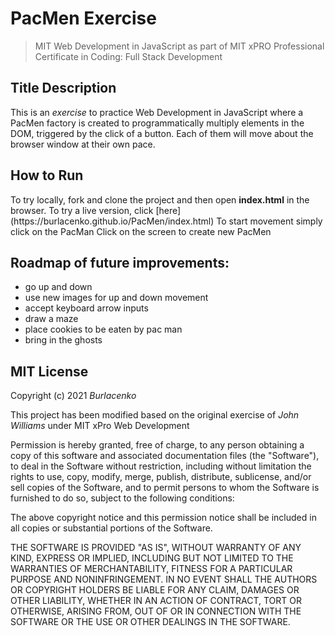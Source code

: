 # PacMen Exercise
>MIT Web Development in JavaScript as part of MIT xPRO Professional Certificate in Coding: Full Stack Development</h1>

<h2>Title Description</h2>
This is an <em>exercise</em> to practice Web Development in JavaScript where a PacMen factory is created to programmatically multiply elements in the DOM, triggered by the click of a button. Each of them will move about the browser window at their own pace.

<h2>How to Run</h2>
To try locally, fork and clone the project and then open <strong>index.html</strong> in the browser.
To try a live version, click [here](https://burlacenko.github.io/PacMen/index.html)
To start movement simply click on the PacMan
Click on the screen to create new PacMen

<h2>Roadmap of future improvements:</h2>
<ul>
<li>go up and down</li>
<li>use new images for up and down movement</li>
<li>accept keyboard arrow inputs</li>
<li>draw a maze</li>
<li>place cookies to be eaten by pac man</li>
<li>bring in the ghosts</li>
</ul>

<h2>MIT License</h2>
Copyright (c) 2021 <em>Burlacenko</em>

This project has been modified based on the original exercise of <em>John Williams</em>
under MIT xPro Web Development

Permission is hereby granted, free of charge, to any person obtaining a copy
of this software and associated documentation files (the "Software"), to deal
in the Software without restriction, including without limitation the rights
to use, copy, modify, merge, publish, distribute, sublicense, and/or sell
copies of the Software, and to permit persons to whom the Software is
furnished to do so, subject to the following conditions:

The above copyright notice and this permission notice shall be included in all
copies or substantial portions of the Software.

THE SOFTWARE IS PROVIDED "AS IS", WITHOUT WARRANTY OF ANY KIND, EXPRESS OR
IMPLIED, INCLUDING BUT NOT LIMITED TO THE WARRANTIES OF MERCHANTABILITY,
FITNESS FOR A PARTICULAR PURPOSE AND NONINFRINGEMENT. IN NO EVENT SHALL THE
AUTHORS OR COPYRIGHT HOLDERS BE LIABLE FOR ANY CLAIM, DAMAGES OR OTHER
LIABILITY, WHETHER IN AN ACTION OF CONTRACT, TORT OR OTHERWISE, ARISING FROM,
OUT OF OR IN CONNECTION WITH THE SOFTWARE OR THE USE OR OTHER DEALINGS IN THE
SOFTWARE.
